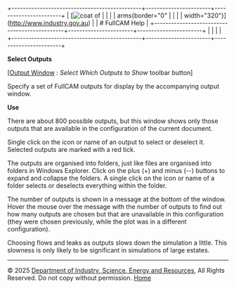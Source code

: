 +----------------------------------------------+-----------------------+-----------------------+
| [![coat of                                   |                       | [](index.htm)         |
| arms](imgs/DISER-inline_Mono.png){border="0" |                       |                       |
| width="320"}](http://www.industry.gov.au)    |                       | # FullCAM Help        |
+----------------------------------------------+-----------------------+-----------------------+
|                                              |                       |                       |
+----------------------------------------------+-----------------------+-----------------------+

**Select Outputs**

\[[Output Window](168_Output%20Window.htm) : *Select Which Outputs to
Show* toolbar button\]

Specify a set of FullCAM outputs for display by the accompanying output
window.

**Use**

There are about 800 possible outputs, but this window shows only those
outputs that are available in the configuration of the current document.

Single click on the icon or name of an output to select or deselect it.
Selected outputs are marked with a red tick.

The outputs are organised into folders, just like files are organised
into folders in Windows Explorer. Click on the plus (+) and minus (--)
buttons to expand and collapse the folders. A single click on the icon
or name of a folder selects or deselects everything within the folder.

The number of outputs is shown in a message at the bottom of the window.
Hover the mouse over the message with the number of outputs to find out
how many outputs are chosen but that are unavailable in this
configuration (they were chosen previously, while the plot was in a
different configuration).

Choosing flows and leaks as outputs slows down the simulation a little.
This slowness is only likely to be significant in simulations of large
estates.

------------------------------------------------------------------------

© 2025 [Department of Industry, Science, Energy and
Resources](http://www.industry.gov.au "Department of Industry, Science, Energy and Resources"),
All Rights Reserved. Do not copy without permission.
[Home](index.htm "help index")
